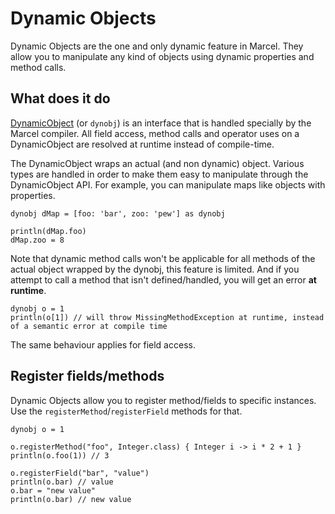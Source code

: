 # Dynamic Objects

Dynamic Objects are the one and only dynamic feature in Marcel. They allow you to manipulate any kind of objects using 
dynamic properties and method calls.

## What does it do
[DynamicObject](https://github.com/tambapps/marcel/blob/main/marcel-stdlib/src/main/java/marcel/lang/DynamicObject.java) (or `dynobj`)
is an interface that is handled specially by the Marcel compiler. All field access, method calls and operator uses on a DynamicObject 
are resolved at runtime instead of compile-time.

The DynamicObject wraps an actual (and non dynamic) object. Various types are handled in order to make them easy to manipulate through the 
DynamicObject API. For example, you can manipulate maps like objects with properties.

```marcel
dynobj dMap = [foo: 'bar', zoo: 'pew'] as dynobj

println(dMap.foo)
dMap.zoo = 8
```


Note that dynamic method calls won't be applicable for all methods of the actual object wrapped by the dynobj, this feature is limited.
And if you attempt to call a method that isn't defined/handled, you will get an error **at runtime**.

```marcel
dynobj o = 1
println(o[1]) // will throw MissingMethodException at runtime, instead of a semantic error at compile time
```
The same behaviour applies for field access.

## Register fields/methods
Dynamic Objects allow you to register method/fields to specific instances. Use the `registerMethod`/`registerField` methods for that.

```marcel
dynobj o = 1

o.registerMethod("foo", Integer.class) { Integer i -> i * 2 + 1 }
println(o.foo(1)) // 3

o.registerField("bar", "value")
println(o.bar) // value
o.bar = "new value"
println(o.bar) // new value
```